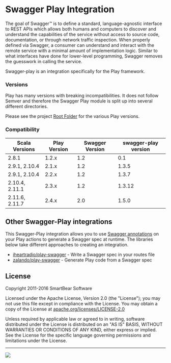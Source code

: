 # Swagger Play Integration

The goal of Swagger™ is to define a standard, language-agnostic interface to REST APIs which allows both humans and computers to discover and understand the capabilities of the service without access to source code, documentation, or through network traffic inspection. When properly defined via Swagger, a consumer can understand and interact with the remote service with a minimal amount of implementation logic. Similar to what interfaces have done for lower-level programming, Swagger removes the guesswork in calling the service.

Swagger-play is an integration specifically for the Play framework.

### Versions

Play has many versions with breaking incompatibilities.  It does not follow Semver and therefore the Swagger Play module is split up into several different directories.

Please see the project [Root Folder](https://github.com/swagger-api/swagger-play) for the various Play versions.

### Compatibility

Scala Versions | Play Version | Swagger Version | swagger-play version
---------------|--------------|-----------------|---------------------
2.8.1          | 1.2.x        | 1.2             | 0.1
2.9.1, 2.10.4  | 2.1.x        | 1.2             | 1.3.5
2.9.1, 2.10.4  | 2.2.x        | 1.2             | 1.3.7
2.10.4, 2.11.1 | 2.3.x        | 1.2             | 1.3.12
2.11.6, 2.11.7 | 2.4.x        | 2.0             | 1.5.0

Other Swagger-Play integrations
-------
This Swagger-Play integration allows you to use [Swagger annotations](https://github.com/swagger-api/swagger-core/wiki/Annotations-1.5.X) on your Play actions to generate a Swagger spec at runtime. The libraries below take different approaches to creating an integration.

* [iheartradio/play-swagger](https://github.com/iheartradio/play-swagger) - Write a Swagger spec in your routes file
* [zalando/play-swagger](https://github.com/zalando/play-swagger) - Generate Play code from a Swagger spec


License
-------

Copyright 2011-2016 SmartBear Software

Licensed under the Apache License, Version 2.0 (the "License");
you may not use this file except in compliance with the License.
You may obtain a copy of the License at
[apache.org/licenses/LICENSE-2.0](http://www.apache.org/licenses/LICENSE-2.0)

Unless required by applicable law or agreed to in writing, software
distributed under the License is distributed on an "AS IS" BASIS,
WITHOUT WARRANTIES OR CONDITIONS OF ANY KIND, either express or implied.
See the License for the specific language governing permissions and
limitations under the License.

---
<img src="http://swagger.io/wp-content/uploads/2016/02/logo.jpg"/>
